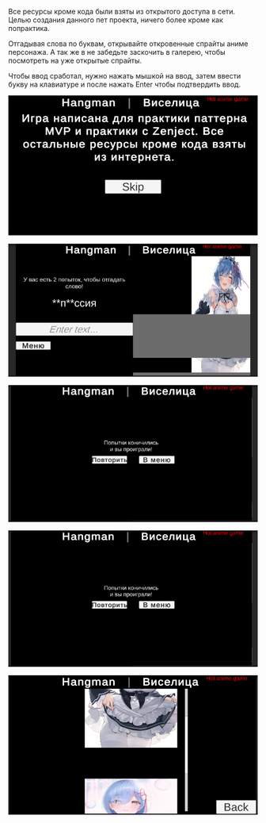 Все ресурсы кроме кода были взяты из открытого доступа в сети.
Целью создания данного пет проекта, ничего более кроме как попрактика.

Отгадывая слова по буквам, открывайте откровенные спрайты аниме персонажа.
А так же в не забедьте заскочить в галерею, чтобы посмотреть на уже открытые спрайты.

Чтобы ввод сработал, нужно нажать мышкой на ввод, затем ввести букву на клавиатуре и после нажать Enter чтобы подтвердить ввод.

![Alt text](https://github.com/BigToni968/Hangman_on_Unity/blob/main/Screenshots/Screenshot_1.png "Первый скрин.")

![Alt text](https://github.com/BigToni968/Hangman_on_Unity/blob/main/Screenshots/Screenshot_2.png "Второй скрин.")

![Alt text](https://github.com/BigToni968/Hangman_on_Unity/blob/main/Screenshots/Screenshot_3.png "Третий скрин.")

![Alt text](https://github.com/BigToni968/Hangman_on_Unity/blob/main/Screenshots/Screenshot_4.png "Четвёртый скрин.")

![Alt text](https://github.com/BigToni968/Hangman_on_Unity/blob/main/Screenshots/Screenshot_5.png "Четвёртый скрин.")
